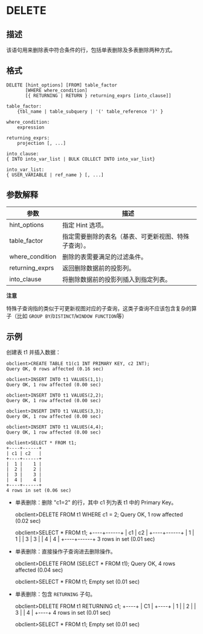 DELETE 
===========================



描述 
-----------

该语句用来删除表中符合条件的行，包括单表删除及多表删除两种方式。

格式 
-----------

    DELETE [hint_options] [FROM] table_factor   
           [WHERE where_condition]
           [{ RETURNING | RETURN } returning_exprs [into_clause]]
     
    table_factor:
        {tbl_name | table_subquery | '(' table_reference ')' }
        
    where_condition:
        expression
        
    returning_exprs:
        projection [, ...]
     
    into_clause: 
    { INTO into_var_list | BULK COLLECT INTO into_var_list}
    
    into_var_list:
    { USER_VARIABLE | ref_name } [, ...]
     



参数解释 
-------------



|       参数        |             描述             |
|-----------------|----------------------------|
| hint_options    | 指定 Hint 选项。                |
| table_factor    | 指定需要删除的表名（基表、可更新视图、特殊子查询）。 |
| where_condition | 删除的表需要满足的过滤条件。             |
| returning_exprs | 返回删除数据前的投影列。               |
| into_clause     | 将删除数据前的投影列插入到指定列表。         |


**注意**



特殊子查询指的类似于可更新视图对应的子查询，这类子查询不应该包含复杂的算子（比如 `GROUP BY`/`DISTINCT`/`WINDOW FUNCTION`等）

示例 
-----------

创建表 t1 并插入数据：

    obclient>CREATE TABLE t1(c1 INT PRIMARY KEY, c2 INT);
    Query OK, 0 rows affected (0.16 sec)
    
    obclient>INSERT INTO t1 VALUES(1,1);
    Query OK, 1 row affected (0.00 sec)
    
    obclient>INSERT INTO t1 VALUES(2,2);
    Query OK, 1 row affected (0.00 sec)
    
    obclient>INSERT INTO t1 VALUES(3,3);
    Query OK, 1 row affected (0.00 sec)
    
    obclient>INSERT INTO t1 VALUES(4,4);
    Query OK, 1 row affected (0.00 sec)
    
    obclient>SELECT * FROM t1;
    +----+------+
    | c1 | c2   |
    +----+------+
    |  1 |    1 |
    |  2 |    2 |
    |  3 |    3 |
    |  4 |    4 |
    +----+------+
    4 rows in set (0.06 sec)



* 单表删除：删除 "c1=2" 的行，其中 c1 列为表 t1 中的 Primary Key。

  




    obclient>DELETE FROM t1 WHERE c1 = 2;
    Query OK, 1 row affected (0.02 sec)
    
    obclient>SELECT * FROM t1;
    +----+------+
    | c1 | c2   |
    +----+------+
    |  1 |    1 |
    |  3 |    3 |
    |  4 |    4 |
    +----+------+
    3 rows in set (0.01 sec)



* 单表删除：直接操作子查询进去删除操作。

  




    obclient>DELETE FROM (SELECT * FROM t1);
    Query OK, 4 rows affected (0.04 sec)
    
    obclient>SELECT * FROM t1;
    Empty set (0.01 sec)



* 单表删除：包含 `RETURNING` 子句。

  




    obclient>DELETE FROM t1 RETURNING c1;
    +----+
    | C1 |
    +----+
    |  1 |
    |  2 |
    |  3 |
    |  4 |
    +----+
    4 rows in set (0.01 sec)
    
    obclient>SELECT * FROM t1;
    Empty set (0.01 sec)


